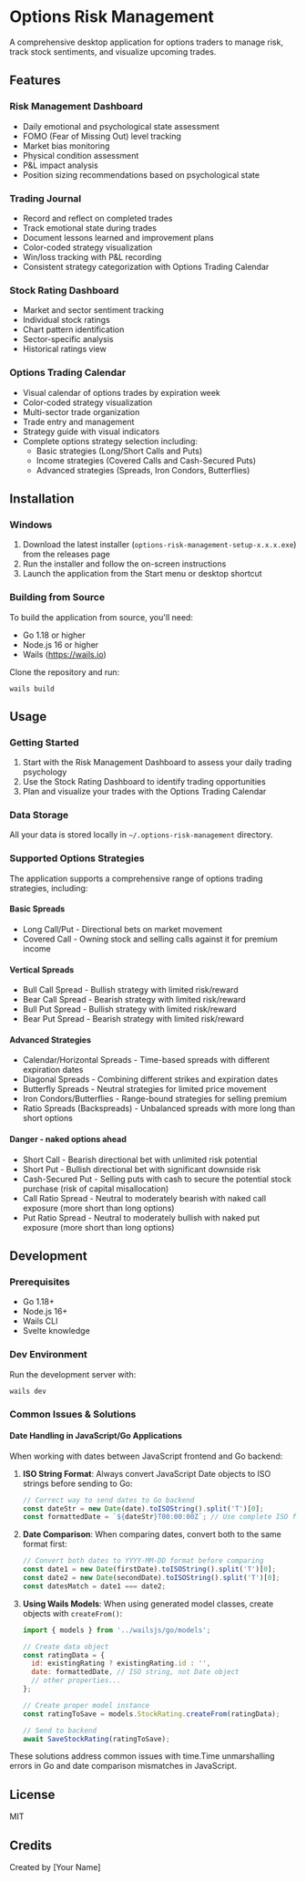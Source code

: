 # Options Risk Management

A comprehensive desktop application for options traders to manage risk, track stock sentiments, and visualize upcoming trades.

## Features

### Risk Management Dashboard
- Daily emotional and psychological state assessment
- FOMO (Fear of Missing Out) level tracking
- Market bias monitoring
- Physical condition assessment
- P&L impact analysis
- Position sizing recommendations based on psychological state

### Trading Journal
- Record and reflect on completed trades
- Track emotional state during trades
- Document lessons learned and improvement plans
- Color-coded strategy visualization
- Win/loss tracking with P&L recording
- Consistent strategy categorization with Options Trading Calendar

### Stock Rating Dashboard
- Market and sector sentiment tracking
- Individual stock ratings
- Chart pattern identification
- Sector-specific analysis
- Historical ratings view

### Options Trading Calendar
- Visual calendar of options trades by expiration week
- Color-coded strategy visualization
- Multi-sector trade organization
- Trade entry and management
- Strategy guide with visual indicators
- Complete options strategy selection including:
  - Basic strategies (Long/Short Calls and Puts)
  - Income strategies (Covered Calls and Cash-Secured Puts)
  - Advanced strategies (Spreads, Iron Condors, Butterflies)

## Installation

### Windows
1. Download the latest installer (`options-risk-management-setup-x.x.x.exe`) from the releases page
2. Run the installer and follow the on-screen instructions
3. Launch the application from the Start menu or desktop shortcut

### Building from Source
To build the application from source, you'll need:
- Go 1.18 or higher
- Node.js 16 or higher
- Wails (https://wails.io)

Clone the repository and run:
```
wails build
```

## Usage

### Getting Started
1. Start with the Risk Management Dashboard to assess your daily trading psychology
2. Use the Stock Rating Dashboard to identify trading opportunities
3. Plan and visualize your trades with the Options Trading Calendar

### Data Storage
All your data is stored locally in `~/.options-risk-management` directory.

### Supported Options Strategies
The application supports a comprehensive range of options trading strategies, including:

#### Basic Spreads
- Long Call/Put - Directional bets on market movement
- Covered Call - Owning stock and selling calls against it for premium income

#### Vertical Spreads
- Bull Call Spread - Bullish strategy with limited risk/reward
- Bear Call Spread - Bearish strategy with limited risk/reward
- Bull Put Spread - Bullish strategy with limited risk/reward
- Bear Put Spread - Bearish strategy with limited risk/reward

#### Advanced Strategies
- Calendar/Horizontal Spreads - Time-based spreads with different expiration dates
- Diagonal Spreads - Combining different strikes and expiration dates
- Butterfly Spreads - Neutral strategies for limited price movement
- Iron Condors/Butterflies - Range-bound strategies for selling premium
- Ratio Spreads (Backspreads) - Unbalanced spreads with more long than short options

#### Danger - naked options ahead
- Short Call - Bearish directional bet with unlimited risk potential
- Short Put - Bullish directional bet with significant downside risk
- Cash-Secured Put - Selling puts with cash to secure the potential stock purchase (risk of capital misallocation)
- Call Ratio Spread - Neutral to moderately bearish with naked call exposure (more short than long options)
- Put Ratio Spread - Neutral to moderately bullish with naked put exposure (more short than long options)

## Development

### Prerequisites
- Go 1.18+
- Node.js 16+
- Wails CLI
- Svelte knowledge

### Dev Environment
Run the development server with:
```
wails dev
```

### Common Issues & Solutions

#### Date Handling in JavaScript/Go Applications
When working with dates between JavaScript frontend and Go backend:

1. **ISO String Format**: Always convert JavaScript Date objects to ISO strings before sending to Go:
   ```javascript
   // Correct way to send dates to Go backend
   const dateStr = new Date(date).toISOString().split('T')[0];
   const formattedDate = `${dateStr}T00:00:00Z`; // Use complete ISO format
   ```

2. **Date Comparison**: When comparing dates, convert both to the same format first:
   ```javascript
   // Convert both dates to YYYY-MM-DD format before comparing
   const date1 = new Date(firstDate).toISOString().split('T')[0];
   const date2 = new Date(secondDate).toISOString().split('T')[0];
   const datesMatch = date1 === date2;
   ```

3. **Using Wails Models**: When using generated model classes, create objects with `createFrom()`:
   ```javascript
   import { models } from '../wailsjs/go/models';
   
   // Create data object
   const ratingData = {
     id: existingRating ? existingRating.id : '',
     date: formattedDate, // ISO string, not Date object
     // other properties...
   };
   
   // Create proper model instance
   const ratingToSave = models.StockRating.createFrom(ratingData);
   
   // Send to backend
   await SaveStockRating(ratingToSave);
   ```

These solutions address common issues with time.Time unmarshalling errors in Go and date comparison mismatches in JavaScript.

## License
MIT

## Credits
Created by [Your Name]
